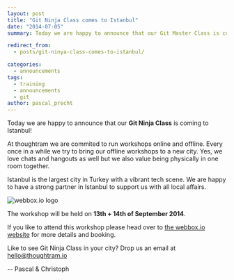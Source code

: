 ```yaml
---
layout: post
title: "Git Ninja Class comes to Istanbul"
date: "2014-07-05"
summary: Today we are happy to announce that our Git Master Class is coming to Istanbul! Read everything about this event in this announcement.

redirect_from:
  - posts/git-ninya-class-comes-to-istanbul/

categories:
  - announcements
tags:
  - training
  - announcements
  - git
author: pascal_precht
---
```


Today we are happy to announce that our **Git Ninja Class** is coming to Istanbul!

At thoughtram we are commited to run workshops online and offline. Every once in a while we try to bring our offline workshops to a new city. Yes, we love chats and hangouts as well but we also value being physically in one room together. 

Istanbul is the largest city in Turkey with a vibrant tech scene. We are happy to have a strong partner in Istanbul to support us with all local affairs.

<img alt="webbox.io logo" style="max-width: 250px;" src="http://webbox.io/images/logo/logo-250px.png">

The workshop will be held on **13th + 14th of September 2014**.

If you like to attend this workshop please head over to [the webbox.io website](http://webbox.io/workshops/git-ninja/) for more details and booking.

Like to see Git Ninja Class in your city? Drop us an email at hello@thoughtram.io

-- Pascal & Christoph

